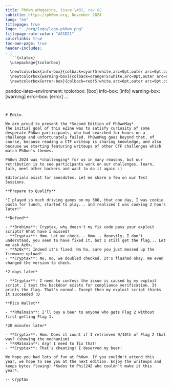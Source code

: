 ```yaml
---
title: Ph0wn eMagazine, issue \#02, rev 02
subtitle: https://ph0wn.org, November 2024
lang: "en"
titlepage: true
logo: "../org/logo/logo-ph0wn.png"
titlepage-rule-color: "A31D21"
colorlinks: true
toc-own-page: true
header-includes:
- |
  ```{=latex}
  \usepackage{tcolorbox}

  \newtcolorbox{info-box}{colback=cyan!5!white,arc=0pt,outer arc=0pt,colframe=cyan!60!black}
  \newtcolorbox{warning-box}{colback=orange!5!white,arc=0pt,outer arc=0pt,colframe=orange!80!black}
  \newtcolorbox{error-box}{colback=red!5!white,arc=0pt,outer arc=0pt,colframe=red!75!black}
  ```

pandoc-latex-environment:
  tcolorbox: [box]
  info-box: [info]
  warning-box: [warning]
  error-box: [error]
...
```


# Edito

We are proud to present the *Second Edition of Ph0wnMag*. 
The initial goal of this eZine was to satisfy curiosity of some desperate Ph0wn participants, who had searched for hours on a challenge and unfortunately failed. Ph0wnMag goes beyond that, of course, because reading a CTF writeup is sharing knowledge, and also because we starting featuring writeups of other CTF challenges which match Ph0wn's themes.

Ph0wn 2024 was *challenging* for us in many reasons, but our retribution is to see participants work on our challenges, learn, talk, meet other hackers and want to do it again :)

Editorials exist for anecdotes. Let me share a few on our Test Sessions.

**Prepare to Qualify**

"I played so much driving games on my 386, that one day, I was cookie pasta for lunch, started to play... and realized I was cooking 2 hours later!"

**Defend**

- **Brehima**: Cryptax, why doesn't my fix code pass your exploit scripts? What have I missed?
- **Cryptax**: Hmm. Let me check... Hmm... Honestly, I don't understand, you seem to have fixed it, but I still get the flag... Let me ask Az0x.
- **Az0x**: Indeed it's fixed. Ha ha, sure you just messed up the firmware upload!
- **Cryptax**: No, no, we doubled checked. It's flashed okay. We even changed the version to check.

*2 days later*

- **Cryptax**: I need to confess the issue is caused by my exploit script. I test the backdoor exists for compliance verification. It prints the flag. That's normal. Except then my exploit script thinks it succeeded :D

**Pico Wallet**

- **RMalmain**: I'll buy a beer to anyone who gets Flag 2 without first getting Flag 1.

*20 minutes later*

- **Cryptax**: Hmm. Does it count if I retrieved 9/10th of Flag 2 that way? (showing the mechanism)
- **RMalmain**: Arg! I need to fix that!
- **Cryptax**: That's cheating! I deserved my beer!

We hope you had lots of fun at Ph0wn. If you couldn't attend this year, we hope to see you at the next edition. Enjoy the writeups and keeps bytes flowing! *Kudos to Phil242 who couldn't make it this year*.

-- Cryptax
